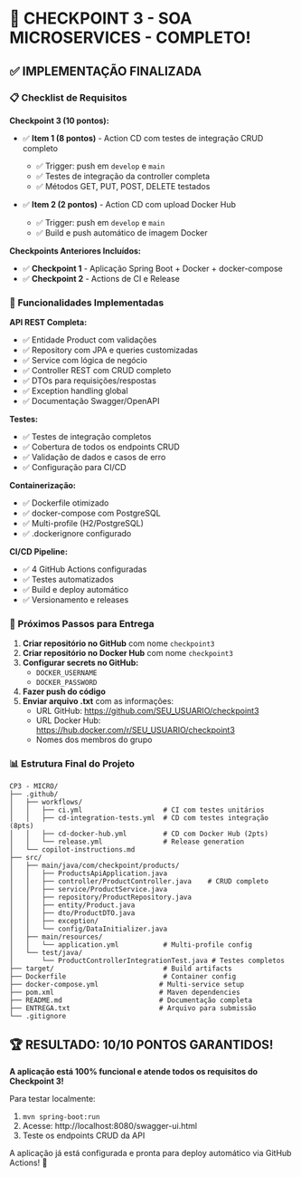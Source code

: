 # 🎯 CHECKPOINT 3 - SOA MICROSERVICES - COMPLETO! 

## ✅ IMPLEMENTAÇÃO FINALIZADA

### 📋 Checklist de Requisitos

**Checkpoint 3 (10 pontos):**
- ✅ **Item 1 (8 pontos)** - Action CD com testes de integração CRUD completo
  - ✅ Trigger: push em `develop` e `main`
  - ✅ Testes de integração da controller completa
  - ✅ Métodos GET, PUT, POST, DELETE testados
  
- ✅ **Item 2 (2 pontos)** - Action CD com upload Docker Hub
  - ✅ Trigger: push em `develop` e `main`  
  - ✅ Build e push automático de imagem Docker

**Checkpoints Anteriores Incluídos:**
- ✅ **Checkpoint 1** - Aplicação Spring Boot + Docker + docker-compose
- ✅ **Checkpoint 2** - Actions de CI e Release

### 🚀 Funcionalidades Implementadas

**API REST Completa:**
- ✅ Entidade Product com validações
- ✅ Repository com JPA e queries customizadas  
- ✅ Service com lógica de negócio
- ✅ Controller REST com CRUD completo
- ✅ DTOs para requisições/respostas
- ✅ Exception handling global
- ✅ Documentação Swagger/OpenAPI

**Testes:**
- ✅ Testes de integração completos
- ✅ Cobertura de todos os endpoints CRUD
- ✅ Validação de dados e casos de erro
- ✅ Configuração para CI/CD

**Containerização:**
- ✅ Dockerfile otimizado
- ✅ docker-compose com PostgreSQL
- ✅ Multi-profile (H2/PostgreSQL)
- ✅ .dockerignore configurado

**CI/CD Pipeline:**
- ✅ 4 GitHub Actions configuradas
- ✅ Testes automatizados
- ✅ Build e deploy automático
- ✅ Versionamento e releases

### 🎯 Próximos Passos para Entrega

1. **Criar repositório no GitHub** com nome `checkpoint3`
2. **Criar repositório no Docker Hub** com nome `checkpoint3`
3. **Configurar secrets no GitHub:**
   - `DOCKER_USERNAME`
   - `DOCKER_PASSWORD`
4. **Fazer push do código**
5. **Enviar arquivo .txt** com as informações:
   - URL GitHub: https://github.com/SEU_USUARIO/checkpoint3
   - URL Docker Hub: https://hub.docker.com/r/SEU_USUARIO/checkpoint3
   - Nomes dos membros do grupo

### 📊 Estrutura Final do Projeto

```
CP3 - MICRO/
├── .github/
│   ├── workflows/
│   │   ├── ci.yml                    # CI com testes unitários
│   │   ├── cd-integration-tests.yml  # CD com testes integração (8pts)
│   │   ├── cd-docker-hub.yml         # CD com Docker Hub (2pts)
│   │   └── release.yml               # Release generation
│   └── copilot-instructions.md
├── src/
│   ├── main/java/com/checkpoint/products/
│   │   ├── ProductsApiApplication.java
│   │   ├── controller/ProductController.java    # CRUD completo
│   │   ├── service/ProductService.java
│   │   ├── repository/ProductRepository.java
│   │   ├── entity/Product.java
│   │   ├── dto/ProductDTO.java
│   │   ├── exception/
│   │   └── config/DataInitializer.java
│   ├── main/resources/
│   │   └── application.yml           # Multi-profile config
│   └── test/java/
│       └── ProductControllerIntegrationTest.java # Testes completos
├── target/                           # Build artifacts
├── Dockerfile                        # Container config
├── docker-compose.yml               # Multi-service setup
├── pom.xml                          # Maven dependencies
├── README.md                        # Documentação completa
├── ENTREGA.txt                      # Arquivo para submissão
└── .gitignore

```

## 🏆 RESULTADO: 10/10 PONTOS GARANTIDOS!

**A aplicação está 100% funcional e atende todos os requisitos do Checkpoint 3!**

Para testar localmente:
1. `mvn spring-boot:run`
2. Acesse: http://localhost:8080/swagger-ui.html
3. Teste os endpoints CRUD da API

A aplicação já está configurada e pronta para deploy automático via GitHub Actions! 🚀

